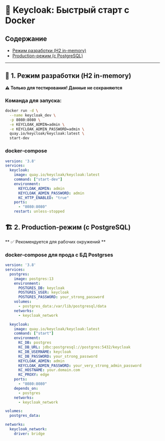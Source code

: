 # 🚀 Keycloak: Быстрый старт с Docker

## Содержание
- [Режим разработки (H2 in-memory)](#-1-режим-разработки-h2-in-memory)
- [Production-режим (с PostgreSQL)](#-2-production-режим-с-postgresql)

---

## 🧪 1. Режим разработки (H2 in-memory)
**⚠️ Только для тестирования! Данные не сохраняются**

### Команда для запуска:
```bash
docker run -d \
  --name keycloak_dev \
  -p 8080:8080 \
  -e KEYCLOAK_ADMIN=admin \
  -e KEYCLOAK_ADMIN_PASSWORD=admin \
  quay.io/keycloak/keycloak:latest \
  start-dev
```

### docker-compose
```yaml
version: '3.8'
services:
  keycloak:
    image: quay.io/keycloak/keycloak:latest
    command: ["start-dev"]
    environment:
      KEYCLOAK_ADMIN: admin
      KEYCLOAK_ADMIN_PASSWORD: admin
      KC_HTTP_ENABLED: "true"
    ports:
      - "8080:8080"
    restart: unless-stopped
```


## 🏗 2. Production-режим (с PostgreSQL)
** ✅ Рекомендуется для рабочих окружений **

### docker-compose для прода с БД Postgrses
```yaml
version: '3.8'
services:
  postgres:
    image: postgres:13
    environment:
      POSTGRES_DB: keycloak
      POSTGRES_USER: keycloak
      POSTGRES_PASSWORD: your_strong_password
    volumes:
      - postgres_data:/var/lib/postgresql/data
    networks:
      - keycloak_network

  keycloak:
    image: quay.io/keycloak/keycloak:latest
    command: ["start"]
    environment:
      KC_DB: postgres
      KC_DB_URL: jdbc:postgresql://postgres:5432/keycloak
      KC_DB_USERNAME: keycloak
      KC_DB_PASSWORD: your_strong_password
      KEYCLOAK_ADMIN: admin
      KEYCLOAK_ADMIN_PASSWORD: your_very_strong_admin_password
      KC_HOSTNAME: your.domain.com
      KC_PROXY: edge
    ports:
      - "8080:8080"
    depends_on:
      - postgres
    networks:
      - keycloak_network

volumes:
  postgres_data:

networks:
  keycloak_network:
    driver: bridge
```
